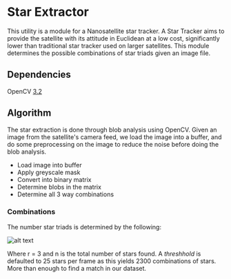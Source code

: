 # Star Extractor

This utility is a module for a Nanosatellite star tracker. A Star Tracker aims to provide the satellite with its attitude in Euclidean at a low cost, significantly lower than traditional star tracker used on larger satellites. This module determines the possible combinations of star triads given an image file.

## Dependencies

OpenCV [3.2](http://opencv.org/opencv-3-2.html)

## Algorithm

The star extraction is done through blob analysis using OpenCV. Given an image from the satellite's camera feed, we load the image into a buffer, and do some preprocessing on the image to reduce the noise before doing the blob analysis.

* Load image into buffer
* Apply greyscale mask
* Convert into binary matrix
* Determine blobs in the matrix
* Determine all 3 way combinations

### Combinations

The number star triads is determined by the following:

![alt text](http://www.mathwords.com/b/b_assets/binomial%20coefficient%20formula.gif "Combinations")

Where r = 3 and n is the total number of stars found. A *threshhold* is defaulted to 25 stars per frame as this yields 2300 combinations of stars. More than enough to find a match in our dataset.
